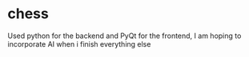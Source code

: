 # chess
Used python for the backend and PyQt for the frontend, I am hoping to incorporate AI when i finish everything else

